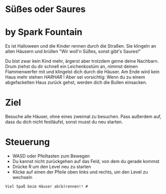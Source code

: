 # Süßes oder Saures

by Spark Fountain
=================
Es ist Halloween und die Kinder rennen durch die Straßen.
Sie klingeln an allen Häusern und brüllen "Wir woll'n Süßes,
sonst gibt's Saures!"

Du bist zwar kein Kind mehr, ärgerst aber trotzdem gerne
deine Nachbarn. Drum ziehst du dir schnell ein Leichenkostüm
an, nimmst deinen Flammenwerfer mit und klingelst dich durch
die Häuser. Am Ende wird kein Haus mehr stehen *HARHAR* !
Aber sei vorsichtig: Wenn du zu einem abgefackelten Haus
zurück gehst, werden dich die Bullen einsacken.


Ziel
====
Besuche alle Häuser, ohne eines zweimal zu besuchen. Pass
außerdem auf, dass du dich nicht festläufst, sonst musst
du neu starten.


Steuerung
=========

- WASD oder Pfeiltasten zum Bewegen
- Du kannst nicht zurückgehen auf das Feld, von dem du gerade
  kommst
- Drücke R um den Level neu zu starten
- Klicke auf einen der Pfeile oben links und rechts, um den
  Level zu wechseln


~~~~~~~~~~~~~~~~~~~~~~~~~~~~~~~~~~~~
Viel Spaß beim Häuser ab(b)rennen!! #
~~~~~~~~~~~~~~~~~~~~~~~~~~~~~~~~~~~~